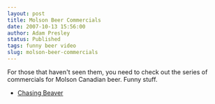```yaml
---
layout: post
title: Molson Beer Commercials
date: 2007-10-13 15:56:00
author: Adam Presley
status: Published
tags: funny beer video
slug: molson-beer-commercials
---
```

For those that haven't seen them, you need to check out the series of
commercials for Molson Canadian beer. Funny stuff. 

* [Chasing Beaver](http://www.youtube.com/watch?v=Y09YOkVmGg0)
